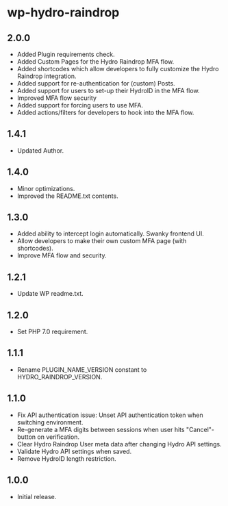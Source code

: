 # wp-hydro-raindrop

## 2.0.0

- Added Plugin requirements check.
- Added Custom Pages for the Hydro Raindrop MFA flow.
- Added shortcodes which allow developers to fully customize the Hydro Raindrop integration.
- Added support for re-authentication for (custom) Posts.
- Added support for users to set-up their HydroID in the MFA flow.
- Improved MFA flow security
- Added support for forcing users to use MFA.
- Added actions/filters for developers to hook into the MFA flow.

## 1.4.1

- Updated Author.

## 1.4.0

- Minor optimizations.
- Improved the README.txt contents.

## 1.3.0

- Added ability to intercept login automatically. Swanky frontend UI.
- Allow developers to make their own custom MFA page (with shortcodes).
- Improve MFA flow and security.

## 1.2.1

- Update WP readme.txt.

## 1.2.0

- Set PHP 7.0 requirement.

## 1.1.1

- Rename PLUGIN_NAME_VERSION constant to HYDRO_RAINDROP_VERSION.

## 1.1.0

- Fix API authentication issue: Unset API authentication token when switching environment.
- Re-generate a MFA digits between sessions when user hits "Cancel"-button on verification.
- Clear Hydro Raindrop User meta data after changing Hydro API settings.
- Validate Hydro API settings when saved. 
- Remove HydroID length restriction.

## 1.0.0

- Initial release.
